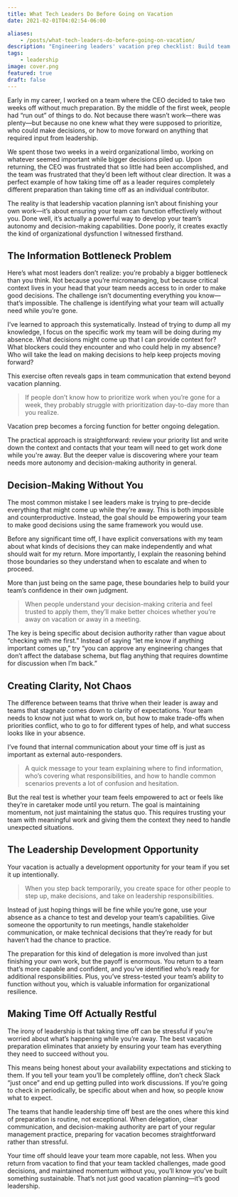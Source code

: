 ```yaml
---
title: What Tech Leaders Do Before Going on Vacation
date: 2021-02-01T04:02:54-06:00

aliases:
    - /posts/what-tech-leaders-do-before-going-on-vacation/
description: "Engineering leaders' vacation prep checklist: Build team autonomy before you go. Turn time off into opportunities for delegation and team development."
tags:
    - leadership
image: cover.png
featured: true
draft: false
---
```


Early in my career, I worked on a team where the CEO decided to take two weeks off without much preparation. By the middle of the first week, people had “run out” of things to do. Not because there wasn’t work—there was plenty—but because no one knew what they were supposed to prioritize, who could make decisions, or how to move forward on anything that required input from leadership.

We spent those two weeks in a weird organizational limbo, working on whatever seemed important while bigger decisions piled up. Upon returning, the CEO was frustrated that so little had been accomplished, and the team was frustrated that they’d been left without clear direction. It was a perfect example of how taking time off as a leader requires completely different preparation than taking time off as an individual contributor.

The reality is that leadership vacation planning isn’t about finishing your own work—it’s about ensuring your team can function effectively without you. Done well, it’s actually a powerful way to develop your team’s autonomy and decision-making capabilities. Done poorly, it creates exactly the kind of organizational dysfunction I witnessed firsthand.

## The Information Bottleneck Problem

Here’s what most leaders don’t realize: you’re probably a bigger bottleneck than you think. Not because you’re micromanaging, but because critical context lives in your head that your team needs access to in order to make good decisions. The challenge isn’t documenting everything you know—that’s impossible. The challenge is identifying what your team will actually need while you’re gone.

I’ve learned to approach this systematically. Instead of trying to dump all my knowledge, I focus on the specific work my team will be doing during my absence. What decisions might come up that I can provide context for? What blockers could they encounter and who could help in my absence? Who will take the lead on making decisions to help keep projects moving forward?

This exercise often reveals gaps in team communication that extend beyond vacation planning.

> If people don’t know how to prioritize work when you’re gone for a week, they probably struggle with prioritization day-to-day more than you realize. 

Vacation prep becomes a forcing function for better ongoing delegation.

The practical approach is straightforward: review your priority list and write down the context and contacts that your team will need to get work done while you're away. But the deeper value is discovering where your team needs more autonomy and decision-making authority in general.

## Decision-Making Without You

The most common mistake I see leaders make is trying to pre-decide everything that might come up while they’re away. This is both impossible and counterproductive. Instead, the goal should be empowering your team to make good decisions using the same framework you would use.

Before any significant time off, I have explicit conversations with my team about what kinds of decisions they can make independently and what should wait for my return. More importantly, I explain the reasoning behind those boundaries so they understand when to escalate and when to proceed.

More than just being on the same page, these boundaries help to build your team’s confidence in their own judgment.

> When people understand your decision-making criteria and feel trusted to apply them, they’ll make better choices whether you’re away on vacation or away in a meeting.

The key is being specific about decision authority rather than vague about “checking with me first.” Instead of saying “let me know if anything important comes up,” try “you can approve any engineering changes that don’t affect the database schema, but flag anything that requires downtime for discussion when I’m back.”

## Creating Clarity, Not Chaos

The difference between teams that thrive when their leader is away and teams that stagnate comes down to clarity of expectations. Your team needs to know not just what to work on, but how to make trade-offs when priorities conflict, who to go to for different types of help, and what success looks like in your absence.

I’ve found that internal communication about your time off is just as important as external auto-responders.

> A quick message to your team explaining where to find information, who’s covering what responsibilities, and how to handle common scenarios prevents a lot of confusion and hesitation.

But the real test is whether your team feels empowered to act or feels like they’re in caretaker mode until you return. The goal is maintaining momentum, not just maintaining the status quo. This requires trusting your team with meaningful work and giving them the context they need to handle unexpected situations.

## The Leadership Development Opportunity

Your vacation is actually a development opportunity for your team if you set it up intentionally. 

> When you step back temporarily, you create space for other people to step up, make decisions, and take on leadership responsibilities.

Instead of just hoping things will be fine while you’re gone, use your absence as a chance to test and develop your team’s capabilities. Give someone the opportunity to run meetings, handle stakeholder communication, or make technical decisions that they’re ready for but haven’t had the chance to practice.

The preparation for this kind of delegation is more involved than just finishing your own work, but the payoff is enormous. You return to a team that’s more capable and confident, and you’ve identified who’s ready for additional responsibilities. Plus, you’ve stress-tested your team’s ability to function without you, which is valuable information for organizational resilience.

## Making Time Off Actually Restful

The irony of leadership is that taking time off can be stressful if you’re worried about what’s happening while you’re away. The best vacation preparation eliminates that anxiety by ensuring your team has everything they need to succeed without you.

This means being honest about your availability expectations and sticking to them. If you tell your team you’ll be completely offline, don’t check Slack “just once” and end up getting pulled into work discussions. If you’re going to check in periodically, be specific about when and how, so people know what to expect.

The teams that handle leadership time off best are the ones where this kind of preparation is routine, not exceptional. When delegation, clear communication, and decision-making authority are part of your regular management practice, preparing for vacation becomes straightforward rather than stressful.

Your time off should leave your team more capable, not less. When you return from vacation to find that your team tackled challenges, made good decisions, and maintained momentum without you, you’ll know you’ve built something sustainable. That’s not just good vacation planning—it’s good leadership.
